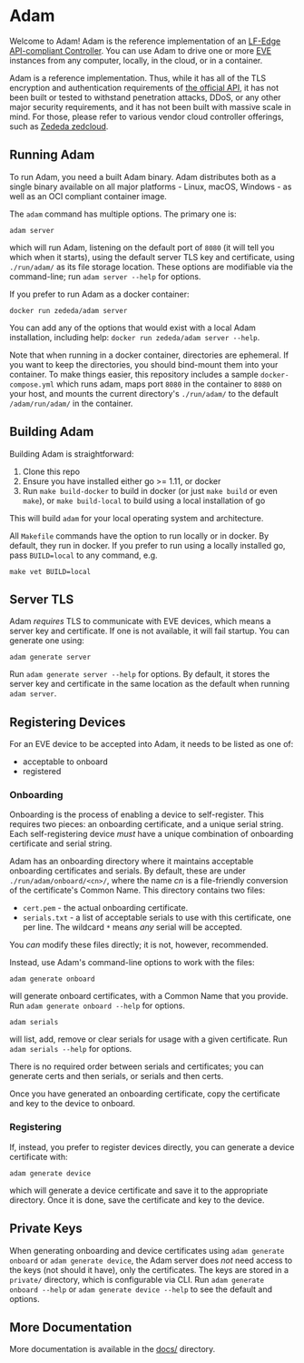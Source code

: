 # Adam

Welcome to Adam! Adam is the reference implementation of an [LF-Edge](https://www.lfedge.org) [API-compliant Controller](https://github.com/lf-edge/eve/blob/master/api/API.md). You can use Adam to drive one or more [EVE](https://www.lfedge.org/projects/eve/) instances from any computer, locally, in the cloud, or in a container.

Adam is a reference implementation. Thus, while it has all of the TLS encryption and authentication requirements of [the official API](https://github.com/lf-edge/eve/blob/master/api/API.md), it has not been built or tested to withstand penetration attacks, DDoS, or any other major security requirements, and it has not been built with massive scale in mind. For those, please refer to various vendor cloud controller offerings, such as [Zededa zedcloud](https://www.zededa.com/technology/).

## Running Adam

To run Adam, you need a built Adam binary. Adam distributes both as a single binary available on all major platforms - Linux, macOS, Windows - as well as an OCI compliant container image.

The `adam` command has multiple options. The primary one is:

```
adam server
```

which will run Adam, listening on the default port of `8080` (it will tell you which when it starts), using the default server TLS key and certificate, using `./run/adam/` as its file storage location. These options are modifiable via the command-line; run `adam server --help` for options.

If you prefer to run Adam as a docker container:

```
docker run zededa/adam server
```

You can add any of the options that would exist with a local Adam installation, including help: `docker run zededa/adam server --help`.

Note that when running in a docker container, directories are ephemeral. If you want to keep the directories, you should bind-mount them into your container. To make things easier, this repository includes a sample `docker-compose.yml` which runs adam, maps port `8080` in the container to `8080` on your host, and mounts the current directory's `./run/adam/` to the default `/adam/run/adam/` in the container.

## Building Adam

Building Adam is straightforward:

1. Clone this repo
2. Ensure you have installed either go >= 1.11, or docker
3. Run `make build-docker` to build in docker (or just `make build` or even `make`), or `make build-local` to build using a local installation of go

This will build `adam` for your local operating system and architecture.

All `Makefile` commands have the option to run locally or in docker. By default, they run in docker. If you prefer to run using a locally installed go, pass `BUILD=local` to any command, e.g.

```
make vet BUILD=local
```

## Server TLS

Adam _requires_ TLS to communicate with EVE devices, which means a server key and certificate. If one is not available, it will fail startup. You can generate one using:

```
adam generate server
```

Run `adam generate server --help` for options. By default, it stores the server key and certificate in the same location as the default when running `adam server`.

## Registering Devices

For an EVE device to be accepted into Adam, it needs to be listed as one of:

* acceptable to onboard
* registered

### Onboarding

Onboarding is the process of enabling a device to self-register. This requires two pieces: an onboarding certificate, and a unique serial string. Each self-registering device _must_ have a unique combination of onboarding certificate and serial string.

Adam has an onboarding directory where it maintains acceptable onboarding certificates and serials. By default, these are under `./run/adam/onboard/<cn>/`, where the name _cn_ is a file-friendly conversion of the certificate's Common Name. This directory contains two files:

* `cert.pem` - the actual onboarding certificate.
* `serials.txt` - a list of acceptable serials to use with this certificate, one per line. The wildcard `*` means _any_ serial will be accepted.

You _can_ modify these files directly; it is not, however, recommended. 

Instead, use Adam's command-line options to work with the files:

```
adam generate onboard
```

will generate onboard certificates, with a Common Name that you provide. Run `adam generate onboard --help` for options.

```
adam serials
```

will list, add, remove or clear serials for usage with a given certificate. Run `adam serials --help` for options.

There is no required order between serials and certificates; you can generate certs and then serials, or serials and then certs.

Once you have generated an onboarding certificate, copy the certificate and key to the device to onboard.

### Registering

If, instead, you prefer to register devices directly, you can generate a device certificate with:

```
adam generate device
```

which will generate a device certificate and save it to the appropriate directory. Once it is done, save the certificate and key to the device.

## Private Keys

When generating onboarding and device certificates using `adam generate onboard` or `adam generate device`, the Adam server does _not_ need access to the keys (not should it have), only the certificates. The keys are stored in a `private/` directory, which is configurable via CLI. Run `adam generate onboard --help` or `adam generate device --help` to see the default and options.

## More Documentation

More documentation is available in the [docs/](./docs) directory.

